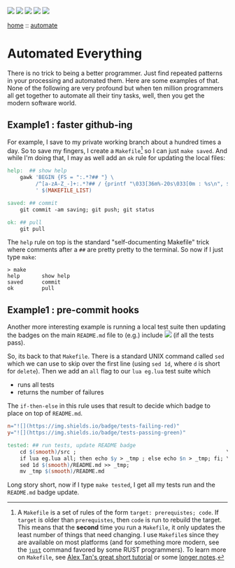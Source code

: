 ![](https://img.shields.io/badge/tests-passing-green)
![](https://img.shields.io/badge/Lua-2C2D72?logo=lua&logoColor=white&style=plastic)
![](https://img.shields.io/badge/purpose-xai,_optimization-blue)
![](https://img.shields.io/badge/platform-mac,_linux-orange)
[![](https://img.shields.io/badge/license-BSD2-yellow)](LICENSE.md)
          
[home](/README.md) :: [automate](/docs/automated.md)

# Automated Everything

There is no trick to being a better programmer. Just find repeated patterns 
in your processing and automated them. Here are some examples of that. None of the
following are very profound but when ten million programmers all get together
to automate all their tiny tasks, well, then you get the modern software world.
 

## Example1 : faster github-ing

For example, I save to my private working branch about a hundred times a day.
So to save my fingers, I create a `Makefile`[^make] so I can just `make saved`. And
while I'm doing that, I may as well add an `ok` rule for updating the local files:
```makefile
help:  ## show help
	gawk 'BEGIN {FS = ":.*?## "} \
	     /^[a-zA-Z_-]+:.*?## / {printf "\033[36m%-20s\033[0m : %s\n", $$1, $$2} \
		 ' $(MAKEFILE_LIST)

saved: ## commit
	git commit -am saving; git push; git status

ok: ## pull
	git pull
```

The `help` rule on top is the standard "self-documenting Makefile" trick
where comments after a `##` are pretty pretty to the terminal. So now if I just
type `make`:

```
> make
help       show help
saved      commit
ok         pull
```

## Example1 : pre-commit hooks

Another more interesting example is running a local test suite then updating
the badges on the main `README.md` file to (e.g.) include
![](https://img.shields.io/badge/tests-passing-green) (if all the tests pass).

So, its back to that `Makefile`. There is a standard UNIX command called `sed`
which we can use to skip over the first line (using `sed 1d`, where `d` is short
for `delete`). Then we add an `all` flag to our `lua eg.lua` test suite which

- runs all tests
- returns the number of failures 

The `if-then-else` in this rule uses that result to decide which badge
to place on top of `README.md`.

```makefile
n="![](https://img.shields.io/badge/tests-failing-red)"
y="![](https://img.shields.io/badge/tests-passing-green)"

tested: ## run tests, update README badge
	cd $(smooth)/src ;                                                \
	if lua eg.lua all; then echo $y > _tmp ; else echo $n > _tmp; fi; \
	sed 1d $(smooth)/README.md >> _tmp;                                  \
 	mv _tmp $(smooth)/README.md 
```
Long story short, now if I type `make tested`, I get all my tests run and
the `README.md` badge update.

[^make]:  A `Makefile` is a set of rules of the form `target: prerequistes; code`.
If `target` is older than `prerequistes`, then `code` is run to rebuild the target.
This means that the **second** time you run a `Makefile`, it only updates the least
number of things that need changing.
I use `Makefile`s since they are available on most platforms
(and for something more  modern,
see the [`just`](https://github.com/casey/just) command favored by some
RUST programmers). To learn more on `Makefile`, see 
[Alex Tan's great short tutorial](https://alextan.medium.com/makefile-101-56ba4590025b)
or some [longer notes](https://swcarpentry.github.io/make-novice/index.html).

